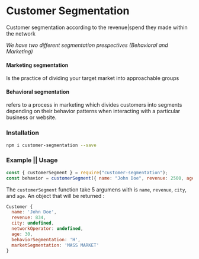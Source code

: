# Customer Segmentation 
<p>Customer segmentation according to the revenue|spend they made within the network</p>
<i>We have two different segmentation prespectives (Behavioral and Marketing)</i>

#### Marketing segmentation
<p>Is the practice of dividing your target market into approachable groups</p>

#### Behavioral segmentation
<p>refers to a process in marketing which divides customers into segments depending on their behavior patterns when interacting with a particular business or website.</p>

### Installation

```bash 
npm i customer-segmentation --save
```

### Example || Usage

```javascript
const { customerSegment } = require("customer-segmentation");
const behavior = customerSegment({ name: "John Doe", revenue: 2500, age: 30 });
```
The `customerSegment` function take 5 argumens with is `name`, `revenue`, `city`, and `age`.
An object that will be returned :
```javascript
Customer {
  name: 'John Doe',
  revenue: 834,
  city: undefined,
  networkOperator: undefined,
  age: 30,
  behaviorSegmentation: 'H',
  marketSegmentation: 'MASS MARKET'
}
```